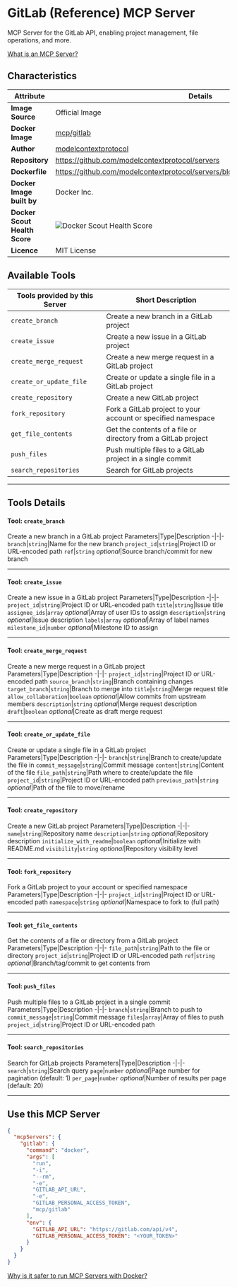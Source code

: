 # GitLab (Reference) MCP Server

MCP Server for the GitLab API, enabling project management, file operations, and more.

[What is an MCP Server?](https://www.anthropic.com/news/model-context-protocol)

## Characteristics
Attribute|Details|
|-|-|
**Image Source**|Official Image
**Docker Image**|[mcp/gitlab](https://hub.docker.com/repository/docker/mcp/gitlab)
**Author**|[modelcontextprotocol](https://github.com/modelcontextprotocol)
**Repository**|https://github.com/modelcontextprotocol/servers
**Dockerfile**|https://github.com/modelcontextprotocol/servers/blob/2025.4.24/src/gitlab/Dockerfile
**Docker Image built by**|Docker Inc.
**Docker Scout Health Score**| ![Docker Scout Health Score](https://api.scout.docker.com/v1/policy/insights/org-image-score/badge/mcp/gitlab)
**Licence**|MIT License

## Available Tools
Tools provided by this Server|Short Description
-|-
`create_branch`|Create a new branch in a GitLab project|
`create_issue`|Create a new issue in a GitLab project|
`create_merge_request`|Create a new merge request in a GitLab project|
`create_or_update_file`|Create or update a single file in a GitLab project|
`create_repository`|Create a new GitLab project|
`fork_repository`|Fork a GitLab project to your account or specified namespace|
`get_file_contents`|Get the contents of a file or directory from a GitLab project|
`push_files`|Push multiple files to a GitLab project in a single commit|
`search_repositories`|Search for GitLab projects|

---
## Tools Details

#### Tool: **`create_branch`**
Create a new branch in a GitLab project
Parameters|Type|Description
-|-|-
`branch`|`string`|Name for the new branch
`project_id`|`string`|Project ID or URL-encoded path
`ref`|`string` *optional*|Source branch/commit for new branch

---
#### Tool: **`create_issue`**
Create a new issue in a GitLab project
Parameters|Type|Description
-|-|-
`project_id`|`string`|Project ID or URL-encoded path
`title`|`string`|Issue title
`assignee_ids`|`array` *optional*|Array of user IDs to assign
`description`|`string` *optional*|Issue description
`labels`|`array` *optional*|Array of label names
`milestone_id`|`number` *optional*|Milestone ID to assign

---
#### Tool: **`create_merge_request`**
Create a new merge request in a GitLab project
Parameters|Type|Description
-|-|-
`project_id`|`string`|Project ID or URL-encoded path
`source_branch`|`string`|Branch containing changes
`target_branch`|`string`|Branch to merge into
`title`|`string`|Merge request title
`allow_collaboration`|`boolean` *optional*|Allow commits from upstream members
`description`|`string` *optional*|Merge request description
`draft`|`boolean` *optional*|Create as draft merge request

---
#### Tool: **`create_or_update_file`**
Create or update a single file in a GitLab project
Parameters|Type|Description
-|-|-
`branch`|`string`|Branch to create/update the file in
`commit_message`|`string`|Commit message
`content`|`string`|Content of the file
`file_path`|`string`|Path where to create/update the file
`project_id`|`string`|Project ID or URL-encoded path
`previous_path`|`string` *optional*|Path of the file to move/rename

---
#### Tool: **`create_repository`**
Create a new GitLab project
Parameters|Type|Description
-|-|-
`name`|`string`|Repository name
`description`|`string` *optional*|Repository description
`initialize_with_readme`|`boolean` *optional*|Initialize with README.md
`visibility`|`string` *optional*|Repository visibility level

---
#### Tool: **`fork_repository`**
Fork a GitLab project to your account or specified namespace
Parameters|Type|Description
-|-|-
`project_id`|`string`|Project ID or URL-encoded path
`namespace`|`string` *optional*|Namespace to fork to (full path)

---
#### Tool: **`get_file_contents`**
Get the contents of a file or directory from a GitLab project
Parameters|Type|Description
-|-|-
`file_path`|`string`|Path to the file or directory
`project_id`|`string`|Project ID or URL-encoded path
`ref`|`string` *optional*|Branch/tag/commit to get contents from

---
#### Tool: **`push_files`**
Push multiple files to a GitLab project in a single commit
Parameters|Type|Description
-|-|-
`branch`|`string`|Branch to push to
`commit_message`|`string`|Commit message
`files`|`array`|Array of files to push
`project_id`|`string`|Project ID or URL-encoded path

---
#### Tool: **`search_repositories`**
Search for GitLab projects
Parameters|Type|Description
-|-|-
`search`|`string`|Search query
`page`|`number` *optional*|Page number for pagination (default: 1)
`per_page`|`number` *optional*|Number of results per page (default: 20)

---
## Use this MCP Server

```json
{
  "mcpServers": {
    "gitlab": {
      "command": "docker",
      "args": [
        "run",
        "-i",
        "--rm",
        "-e",
        "GITLAB_API_URL",
        "-e",
        "GITLAB_PERSONAL_ACCESS_TOKEN",
        "mcp/gitlab"
      ],
      "env": {
        "GITLAB_API_URL": "https://gitlab.com/api/v4",
        "GITLAB_PERSONAL_ACCESS_TOKEN": "<YOUR_TOKEN>"
      }
    }
  }
}
```

[Why is it safer to run MCP Servers with Docker?](https://www.docker.com/blog/the-model-context-protocol-simplifying-building-ai-apps-with-anthropic-claude-desktop-and-docker/)
